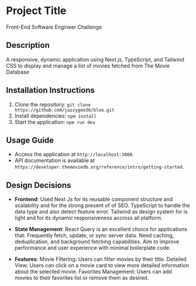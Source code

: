 # Project Title

Front-End Software Engineer Challenge

## Description

A responsive, dynamic application using Next.js, TypeScript, and Tailwind CSS to
display and manage a list of movies fetched from The Movie Database

## Installation Instructions

1. Clone the repository: `git clone https://github.com/jazzygee36/bloo.git`
2. Install dependencies: `npm install`
3. Start the application: `npm run dev`

## Usage Guide

- Access the application at `http://localhost:3000`.
- API documentation is available at `https://developer.themoviedb.org/reference/intro/getting-started`.

## Design Decisions

- **Frontend**:
  Used Next Js for its reusable component structure and scalability and for the strong present of of SEO.
  TypeScript to handle the data type and also detect feature error.
  Tailwind as design system for is light and for its dynamic responsiveness accross all platform.
- **State Management**: React Query is an excellent choice for applications that:
  Frequently fetch, update, or sync server data.
  Need caching, deduplication, and background fetching capabilities.
  Aim to improve performance and user experience with minimal boilerplate code.

- **Features**:
  Movie Filtering: Users can filter movies by their title.
  Detailed View: Users can click on a movie card to view more detailed information about the selected movie.
  Favorites Management: Users can add movies to their favorites list or remove them as desired.
